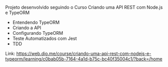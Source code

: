 Projeto desenvolvido seguindo o Curso Criando uma API REST com Node.js e TypeORM

- Entendendo TypeORM
- Criando a API
- Configurando TypeORM
- Teste Automatizados com Jest
- TDD

Link: https://web.dio.me/course/criando-uma-api-rest-com-nodejs-e-typeorm/learning/c0bab05b-7164-4a1d-b75c-bc40f35004c1/?back=/home